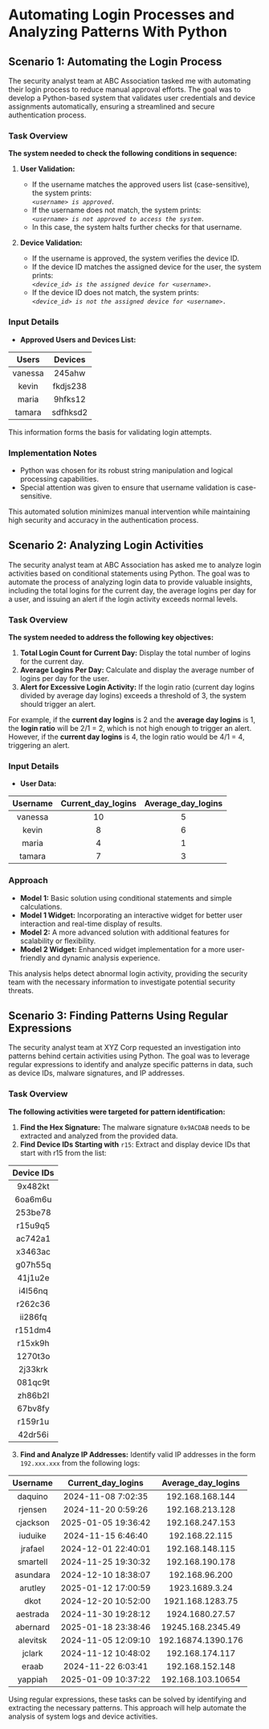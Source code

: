 # Automating Login Processes and Analyzing Patterns With Python

## Scenario 1: Automating the Login Process

The security analyst team at ABC Association tasked me with automating their login process to reduce manual approval efforts. The goal was to develop a Python-based system that validates user credentials and device assignments automatically, ensuring a streamlined and secure authentication process.

### Task Overview

**The system needed to check the following conditions in sequence:**

1. **User Validation:**

   * If the username matches the approved users list (case-sensitive), the system prints: <br />
    *`<username> is approved.`*
   * If the username does not match, the system prints: <br />
    *`<username> is not approved to access the system.`*
   * In this case, the system halts further checks for that username.

2. **Device Validation:**

   * If the username is approved, the system verifies the device ID.
   * If the device ID matches the assigned device for the user, the system prints: <br />
*`<device_id> is the assigned device for <username>.`*
   * If the device ID does not match, the system prints: <br />
*`<device_id> is not the assigned device for <username>.`*

### Input Details

* **Approved Users and Devices List:**
  
| Users | Devices |
| :-: | :-: |
| vanessa | 245ahw |
| kevin | fkdjs238 |
| maria | 9hfks12 |
| tamara | sdfhksd2 |

This information forms the basis for validating login attempts.

### Implementation Notes

  * Python was chosen for its robust string manipulation and logical processing capabilities.
  * Special attention was given to ensure that username validation is case-sensitive.

This automated solution minimizes manual intervention while maintaining high security and accuracy in the authentication process.

## Scenario 2: Analyzing Login Activities

The security analyst team at ABC Association has asked me to analyze login activities based on conditional statements using Python. The goal was to automate the process of analyzing login data to provide valuable insights, including the total logins for the current day, the average logins per day for a user, and issuing an alert if the login activity exceeds normal levels.

### Task Overview

**The system needed to address the following key objectives:**

1. **Total Login Count for Current Day:** Display the total number of logins for the current day.
2. **Average Logins Per Day:** Calculate and display the average number of logins per day for the user.
3. **Alert for Excessive Login Activity:** If the login ratio (current day logins divided by average day logins) exceeds a threshold of 3, the system should trigger an alert.

For example, if the **current day logins** is 2 and the **average day logins** is 1, the **login ratio** will be 2/1 = 2, which is not high enough to trigger an alert. However, if the **current day logins** is 4, the login ratio would be 4/1 = 4, triggering an alert.

### Input Details

* **User Data:**

| Username | Current_day_logins |  Average_day_logins |
| :-: | :-: | :-: |
| vanessa | 10 | 5 |
| kevin | 8 | 6 |
| maria | 4 | 1 |
| tamara | 7 | 3 |

### Approach

* **Model 1:** Basic solution using conditional statements and simple calculations.
* **Model 1 Widget:** Incorporating an interactive widget for better user interaction and real-time display of results.
* **Model 2:** A more advanced solution with additional features for scalability or flexibility.
* **Model 2 Widget:** Enhanced widget implementation for a more user-friendly and dynamic analysis experience.

This analysis helps detect abnormal login activity, providing the security team with the necessary information to investigate potential security threats.

## Scenario 3: Finding Patterns Using Regular Expressions

The security analyst team at XYZ Corp requested an investigation into patterns behind certain activities using Python. The goal was to leverage regular expressions to identify and analyze specific patterns in data, such as device IDs, malware signatures, and IP addresses.

### Task Overview

**The following activities were targeted for pattern identification:**

1. **Find the Hex Signature:** The malware signature `0x9ACDAB` needs to be extracted and analyzed from the provided data.
2. **Find Device IDs Starting with** `r15`: Extract and display device IDs that start with r15 from the list:

| Device IDs |
| :-: |
| 9x482kt |
| 6oa6m6u |
| 253be78 |
| r15u9q5 |
| ac742a1 |
| x3463ac |
| g07h55q |
| 41j1u2e |
| i4l56nq |
| r262c36 |
| ii286fq |
| r151dm4 |
| r15xk9h |
| 1270t3o |
| 2j33krk |
| 081qc9t |
| zh86b2l |
| 67bv8fy |
| r159r1u |
| 42dr56i |

3. **Find and Analyze IP Addresses:** Identify valid IP addresses in the form `192.xxx.xxx` from the following logs:

| Username | Current_day_logins |  Average_day_logins |
| :-: | :-: | :-: |
| daquino | 2024-11-08 7:02:35 | 192.168.168.144 |
| rjensen | 2024-11-20 0:59:26 | 192.168.213.128 |
| cjackson | 2025-01-05 19:36:42 | 192.168.247.153 |
| iuduike | 2024-11-15 6:46:40 | 192.168.22.115 |
| jrafael | 2024-12-01 22:40:01 | 192.168.148.115 |
| smartell | 2024-11-25 19:30:32 | 192.168.190.178 |
| asundara | 2024-12-10 18:38:07 | 192.168.96.200 |
| arutley | 2025-01-12 17:00:59 | 1923.1689.3.24 |
| dkot | 2024-12-20 10:52:00 | 1921.168.1283.75 |
| aestrada | 2024-11-30 19:28:12 | 1924.1680.27.57 |
| abernard | 2025-01-18 23:38:46 | 19245.168.2345.49 |
| alevitsk | 2024-11-05 12:09:10 | 192.16874.1390.176 |
| jclark | 2024-11-12 10:48:02 | 192.168.174.117 |
| eraab | 2024-11-22 6:03:41 | 192.168.152.148 |
| yappiah| 2025-01-09 10:37:22 | 192.168.103.10654 |

Using regular expressions, these tasks can be solved by identifying and extracting the necessary patterns. This approach will help automate the analysis of system logs and device activities.
